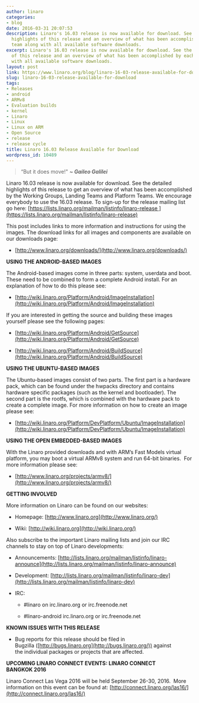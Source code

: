 ```yaml
---
author: linaro
categories:
- blog
date: 2016-03-31 20:07:53
description: Linaro's 16.03 release is now available for download. See the detailed
  highlights of this release and an overview of what has been accomplished by each
  team along with all available software downloads.
excerpt: Linaro's 16.03 release is now available for download. See the detailed highlights
  of this release and an overview of what has been accomplished by each team along
  with all available software downloads.
layout: post
link: https://www.linaro.org/blog/linaro-16-03-release-available-for-download/
slug: linaro-16-03-release-available-for-download
tags:
- Releases
- android
- ARMv8
- Evaluation builds
- kernel
- Linaro
- Linux
- Linux on ARM
- Open Source
- release
- release cycle
title: Linaro 16.03 Release Available for Download
wordpress_id: 10489
---
```


> “But it does move!" _**~ Gaileo Galilei**_


Linaro 16.03 release is now available for download. See the detailed highlights of this release to get an overview of what has been accomplished by the Working Groups, Landing Teams and Platform Teams. We encourage everybody to use the 16.03 release. To sign-up for the release mailing list go here: [https://lists.linaro.org/mailman/listinfo/linaro-release ](https://lists.linaro.org/mailman/listinfo/linaro-release)

This post includes links to more information and instructions for using the images. The download links for all images and components are available on our downloads page:

  * [http://www.linaro.org/downloads/](http://www.linaro.org/downloads/)


**USING THE ANDROID-BASED IMAGES**

The Android-based images come in three parts: system, userdata and boot. These need to be combined to form a complete Android install. For an explanation of how to do this please see:


  * [http://wiki.linaro.org/Platform/Android/ImageInstallation](http://wiki.linaro.org/Platform/Android/ImageInstallation)


If you are interested in getting the source and building these images yourself please see the following pages:


  * [http://wiki.linaro.org/Platform/Android/GetSource](http://wiki.linaro.org/Platform/Android/GetSource)


  * [http://wiki.linaro.org/Platform/Android/BuildSource](http://wiki.linaro.org/Platform/Android/BuildSource)


**USING THE UBUNTU-BASED IMAGES**

The Ubuntu-based images consist of two parts. The first part is a hardware pack, which can be found under the hwpacks directory and contains hardware specific packages (such as the kernel and bootloader). The second part is the rootfs, which is combined with the hardware pack to create a complete image. For more information on how to create an image please see:




  * [http://wiki.linaro.org/Platform/DevPlatform/Ubuntu/ImageInstallation](http://wiki.linaro.org/Platform/DevPlatform/Ubuntu/ImageInstallation)


**USING THE OPEN EMBEDDED-BASED IMAGES**

With the Linaro provided downloads and with ARM’s Fast Models virtual platform, you may boot a virtual ARMv8 system and run 64-bit binaries.  For more information please see:




  * [http://www.linaro.org/projects/armv8/](http://www.linaro.org/projects/armv8/)


**GETTING INVOLVED**

More information on Linaro can be found on our websites:




  * Homepage: [http://www.linaro.org](http://www.linaro.org/)


  * Wiki: [http://wiki.linaro.org](http://wiki.linaro.org/)


Also subscribe to the important Linaro mailing lists and join our IRC channels to stay on top of Linaro developments:


  * Announcements: [http://lists.linaro.org/mailman/listinfo/linaro-announce](http://lists.linaro.org/mailman/listinfo/linaro-announce)


  * Development: [http://lists.linaro.org/mailman/listinfo/linaro-dev](http://lists.linaro.org/mailman/listinfo/linaro-dev)


  * IRC:


    * #linaro on irc.linaro.org or irc.freenode.net


    * #linaro-android irc.linaro.org or irc.freenode.net


**KNOWN ISSUES WITH THIS RELEASE**

  * Bug reports for this release should be filed in Bugzilla ([http://bugs.linaro.org](http://bugs.linaro.org/)) against the individual packages or projects that are affected.


**UPCOMING LINARO CONNECT EVENTS: LINARO CONNECT BANGKOK 2016**

Linaro Connect Las Vega 2016 will be held September 26-30, 2016.  More information on this event can be found at: [http://connect.linaro.org/las16/](http://connect.linaro.org/las16/)